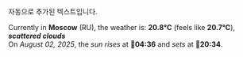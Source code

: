 
자동으로 추가된 텍스트입니다.

<!--START_SECTION:weather:moscow-->
Currently in **Moscow** (RU), the weather is: **20.8°C** (feels like **20.7°C**), ***scattered clouds***<br/>
On *August 02, 2025*, the *sun rises* at 🌅**04:36** and *sets* at 🌇**20:34**.
<!--END_SECTION:weather-->

